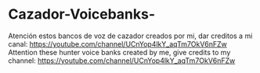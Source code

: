 # Cazador-Voicebanks-
Atención estos bancos de voz de cazador creados por mi, dar creditos a mi canal:
https://youtube.com/channel/UCnYop4lkY_aqTm7OkV6nFZw
Attention these hunter voice banks created by me, give credits to my channel:
https://youtube.com/channel/UCnYop4lkY_aqTm7OkV6nFZw
